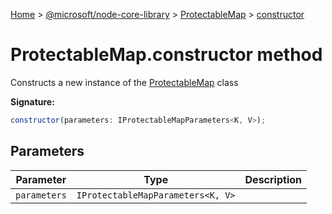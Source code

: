 [Home](./index) &gt; [@microsoft/node-core-library](./node-core-library.md) &gt; [ProtectableMap](./node-core-library.protectablemap.md) &gt; [constructor](./node-core-library.protectablemap.constructor.md)

# ProtectableMap.constructor method

Constructs a new instance of the [ProtectableMap](./node-core-library.protectablemap.md) class

**Signature:**
```javascript
constructor(parameters: IProtectableMapParameters<K, V>);
```

## Parameters

|  Parameter | Type | Description |
|  --- | --- | --- |
|  `parameters` | `IProtectableMapParameters<K, V>` |  |

